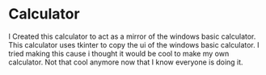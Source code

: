 # Calculator
I Created this calculator to act as a mirror of the windows basic calculator. This calculator uses tkinter to copy the ui of the windows basic calculator. I tried making this cause i thought it would be cool to make my own calculator. Not that cool anymore now that I know everyone is doing it.

